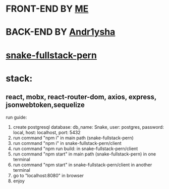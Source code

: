 # FRONT-END BY [ME](github.com/m4xx1k)
# BACK-END BY [Andr1ysha](github.com/AndriyDerk/)
# [snake-fullstack-pern](https://front-snake.herokuapp.com)
# stack:
## react, mobx, react-router-dom, axios, express, jsonwebtoken,sequelize

run guide:
1. create postgresql database: db_name: Snake, user: postgres, password: local, host: localhost, port: 5432
2. run command "npm i" in main path (snake-fullstack-pern)
3. run command "npm i" in snake-fullstack-pern/client
4. run command "npm run build: in snake-fullstack-pern/client
5. run command "npm start" in main path (snake-fullstack-pern) in one terminal
6. run command "npm start" in snake-fullstack-pern/client in another terminal 
7. go to "localhost:8080" in browser
8. enjoy
